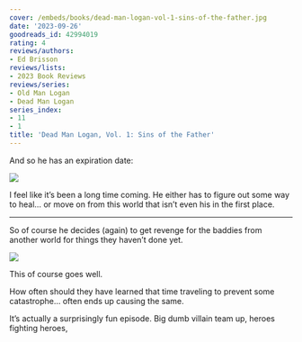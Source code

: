 ```yaml
---
cover: /embeds/books/dead-man-logan-vol-1-sins-of-the-father.jpg
date: '2023-09-26'
goodreads_id: 42994019
rating: 4
reviews/authors:
- Ed Brisson
reviews/lists:
- 2023 Book Reviews
reviews/series:
- Old Man Logan
- Dead Man Logan
series_index:
- 11
- 1
title: 'Dead Man Logan, Vol. 1: Sins of the Father'
---
```


And so he has an expiration date:

![](/embeds/books/attachments/dead-man-logan-1-textbundle-1f9c64.png)

I feel like it’s been a long time coming. He either has to figure out some way to heal… or move on from this world that isn’t even his in the first place. 

<!--more-->

---



So of course he decides (again) to get revenge for the baddies from another world for things they haven’t done yet. 

![](/embeds/books/attachments/dead-man-logan-1-textbundle-63407f.png)

This of course goes well. 

How often should they have learned that time traveling to prevent some catastrophe… often ends up causing the same. 

It’s actually a surprisingly fun episode. Big dumb villain team up, heroes fighting heroes, 
